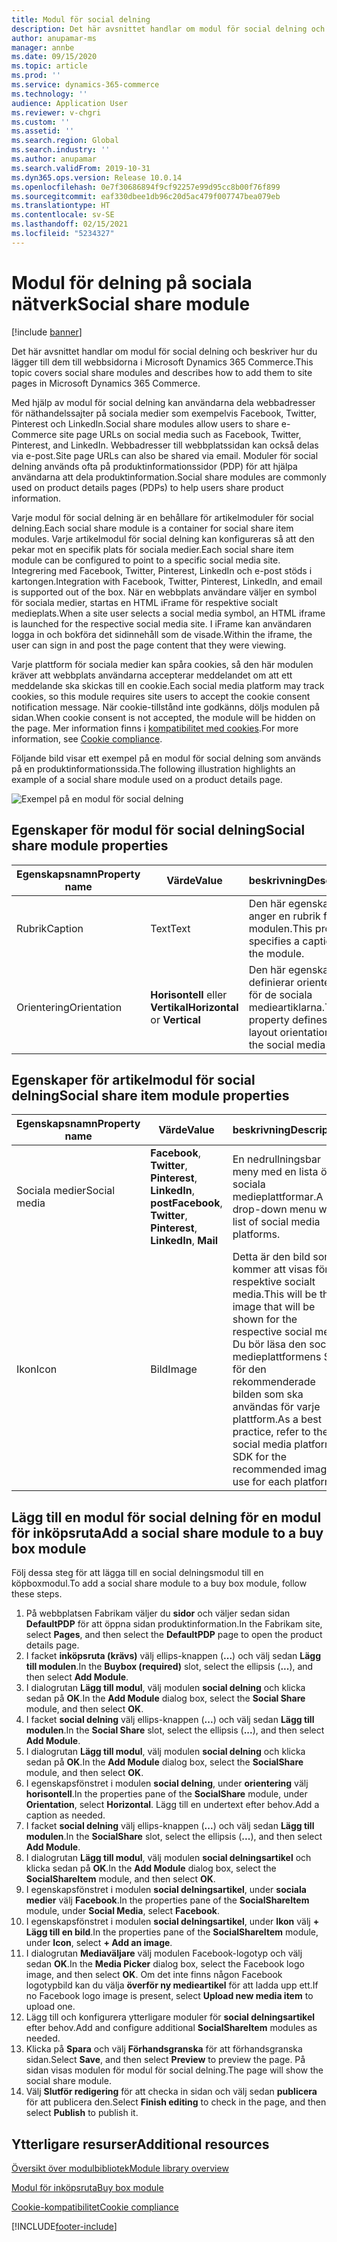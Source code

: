 ```yaml
---
title: Modul för social delning
description: Det här avsnittet handlar om modul för social delning och beskriver hur du lägger till dem till webbsidorna i Microsoft Dynamics 365 Commerce.
author: anupamar-ms
manager: annbe
ms.date: 09/15/2020
ms.topic: article
ms.prod: ''
ms.service: dynamics-365-commerce
ms.technology: ''
audience: Application User
ms.reviewer: v-chgri
ms.custom: ''
ms.assetid: ''
ms.search.region: Global
ms.search.industry: ''
ms.author: anupamar
ms.search.validFrom: 2019-10-31
ms.dyn365.ops.version: Release 10.0.14
ms.openlocfilehash: 0e7f30686894f9cf92257e99d95cc8b00f76f899
ms.sourcegitcommit: eaf330dbee1db96c20d5ac479f007747bea079eb
ms.translationtype: HT
ms.contentlocale: sv-SE
ms.lasthandoff: 02/15/2021
ms.locfileid: "5234327"
---
```

# <a name="social-share-module"></a><span data-ttu-id="f30b5-103">Modul för delning på sociala nätverk</span><span class="sxs-lookup"><span data-stu-id="f30b5-103">Social share module</span></span>

[!include [banner](includes/banner.md)]

<span data-ttu-id="f30b5-104">Det här avsnittet handlar om modul för social delning och beskriver hur du lägger till dem till webbsidorna i Microsoft Dynamics 365 Commerce.</span><span class="sxs-lookup"><span data-stu-id="f30b5-104">This topic covers social share modules and describes how to add them to site pages in Microsoft Dynamics 365 Commerce.</span></span>

<span data-ttu-id="f30b5-105">Med hjälp av modul för social delning kan användarna dela webbadresser för näthandelssajter på sociala medier som exempelvis Facebook, Twitter, Pinterest och LinkedIn.</span><span class="sxs-lookup"><span data-stu-id="f30b5-105">Social share modules allow users to share e-Commerce site page URLs on social media such as Facebook, Twitter, Pinterest, and LinkedIn.</span></span> <span data-ttu-id="f30b5-106">Webbadresser till webbplatssidan kan också delas via e-post.</span><span class="sxs-lookup"><span data-stu-id="f30b5-106">Site page URLs can also be shared via email.</span></span> <span data-ttu-id="f30b5-107">Moduler för social delning används ofta på produktinformationssidor (PDP) för att hjälpa användarna att dela produktinformation.</span><span class="sxs-lookup"><span data-stu-id="f30b5-107">Social share modules are commonly used on product details pages (PDPs) to help users share product information.</span></span>

<span data-ttu-id="f30b5-108">Varje modul för social delning är en behållare för artikelmoduler för social delning.</span><span class="sxs-lookup"><span data-stu-id="f30b5-108">Each social share module is a container for social share item modules.</span></span> <span data-ttu-id="f30b5-109">Varje artikelmodul för social delning kan konfigureras så att den pekar mot en specifik plats för sociala medier.</span><span class="sxs-lookup"><span data-stu-id="f30b5-109">Each social share item module can be configured to point to a specific social media site.</span></span> <span data-ttu-id="f30b5-110">Integrering med Facebook, Twitter, Pinterest, LinkedIn och e-post stöds i kartongen.</span><span class="sxs-lookup"><span data-stu-id="f30b5-110">Integration with Facebook, Twitter, Pinterest, LinkedIn, and email is supported out of the box.</span></span> <span data-ttu-id="f30b5-111">När en webbplats användare väljer en symbol för sociala medier, startas en HTML iFrame för respektive socialt medieplats.</span><span class="sxs-lookup"><span data-stu-id="f30b5-111">When a site user selects a social media symbol, an HTML iframe is launched for the respective social media site.</span></span> <span data-ttu-id="f30b5-112">I iFrame kan användaren logga in och bokföra det sidinnehåll som de visade.</span><span class="sxs-lookup"><span data-stu-id="f30b5-112">Within the iframe, the user can sign in and post the page content that they were viewing.</span></span>

<span data-ttu-id="f30b5-113">Varje plattform för sociala medier kan spåra cookies, så den här modulen kräver att webbplats användarna accepterar meddelandet om att ett meddelande ska skickas till en cookie.</span><span class="sxs-lookup"><span data-stu-id="f30b5-113">Each social media platform may track cookies, so this module requires site users to accept the cookie consent notification message.</span></span> <span data-ttu-id="f30b5-114">När cookie-tillstånd inte godkänns, döljs modulen på sidan.</span><span class="sxs-lookup"><span data-stu-id="f30b5-114">When cookie consent is not accepted, the module will be hidden on the page.</span></span> <span data-ttu-id="f30b5-115">Mer information finns i [kompatibilitet med cookies](cookie-compliance.md).</span><span class="sxs-lookup"><span data-stu-id="f30b5-115">For more information, see [Cookie compliance](cookie-compliance.md).</span></span>

<span data-ttu-id="f30b5-116">Följande bild visar ett exempel på en modul för social delning som används på en produktinformationssida.</span><span class="sxs-lookup"><span data-stu-id="f30b5-116">The following illustration highlights an example of a social share module used on a product details page.</span></span>

![Exempel på en modul för social delning](./media/ecommerce-socialshare.png)

## <a name="social-share-module-properties"></a><span data-ttu-id="f30b5-118">Egenskaper för modul för social delning</span><span class="sxs-lookup"><span data-stu-id="f30b5-118">Social share module properties</span></span>

| <span data-ttu-id="f30b5-119">Egenskapsnamn</span><span class="sxs-lookup"><span data-stu-id="f30b5-119">Property name</span></span>             | <span data-ttu-id="f30b5-120">Värde</span><span class="sxs-lookup"><span data-stu-id="f30b5-120">Value</span></span>                 | <span data-ttu-id="f30b5-121">beskrivning</span><span class="sxs-lookup"><span data-stu-id="f30b5-121">Description</span></span> |
|---------------------------|-----------------------|-------------|
| <span data-ttu-id="f30b5-122">Rubrik</span><span class="sxs-lookup"><span data-stu-id="f30b5-122">Caption</span></span>                  | <span data-ttu-id="f30b5-123">Text</span><span class="sxs-lookup"><span data-stu-id="f30b5-123">Text</span></span> | <span data-ttu-id="f30b5-124">Den här egenskapen anger en rubrik för modulen.</span><span class="sxs-lookup"><span data-stu-id="f30b5-124">This property specifies a caption for the module.</span></span> |
| <span data-ttu-id="f30b5-125">Orientering</span><span class="sxs-lookup"><span data-stu-id="f30b5-125">Orientation</span></span> | <span data-ttu-id="f30b5-126">**Horisontell** eller **Vertikal**</span><span class="sxs-lookup"><span data-stu-id="f30b5-126">**Horizontal** or **Vertical**</span></span>  | <span data-ttu-id="f30b5-127">Den här egenskapen definierar orienteringen för de sociala medieartiklarna.</span><span class="sxs-lookup"><span data-stu-id="f30b5-127">This property defines the layout orientation for the social media items.</span></span> |

## <a name="social-share-item-module-properties"></a><span data-ttu-id="f30b5-128">Egenskaper för artikelmodul för social delning</span><span class="sxs-lookup"><span data-stu-id="f30b5-128">Social share item module properties</span></span>
| <span data-ttu-id="f30b5-129">Egenskapsnamn</span><span class="sxs-lookup"><span data-stu-id="f30b5-129">Property name</span></span>             | <span data-ttu-id="f30b5-130">Värde</span><span class="sxs-lookup"><span data-stu-id="f30b5-130">Value</span></span>                 | <span data-ttu-id="f30b5-131">beskrivning</span><span class="sxs-lookup"><span data-stu-id="f30b5-131">Description</span></span> |
|---------------------------|-----------------------|-------------|
| <span data-ttu-id="f30b5-132">Sociala medier</span><span class="sxs-lookup"><span data-stu-id="f30b5-132">Social media</span></span>              | <span data-ttu-id="f30b5-133">**Facebook**, **Twitter**, **Pinterest**, **LinkedIn**, **post**</span><span class="sxs-lookup"><span data-stu-id="f30b5-133">**Facebook**, **Twitter**, **Pinterest**, **LinkedIn**, **Mail**</span></span> | <span data-ttu-id="f30b5-134">En nedrullningsbar meny med en lista över sociala medieplattformar.</span><span class="sxs-lookup"><span data-stu-id="f30b5-134">A drop-down menu with a list of social media platforms.</span></span> |
| <span data-ttu-id="f30b5-135">Ikon</span><span class="sxs-lookup"><span data-stu-id="f30b5-135">Icon</span></span> |<span data-ttu-id="f30b5-136">Bild</span><span class="sxs-lookup"><span data-stu-id="f30b5-136">Image</span></span>    | <span data-ttu-id="f30b5-137">Detta är den bild som kommer att visas för respektive socialt media.</span><span class="sxs-lookup"><span data-stu-id="f30b5-137">This will be the image that will be shown for the respective social media.</span></span> <span data-ttu-id="f30b5-138">Du bör läsa den sociala medieplattformens SDK för den rekommenderade bilden som ska användas för varje plattform.</span><span class="sxs-lookup"><span data-stu-id="f30b5-138">As a best practice, refer to the social media platform's SDK for the recommended image to use for each platform.</span></span> |

## <a name="add-a-social-share-module-to-a-buy-box-module"></a><span data-ttu-id="f30b5-139">Lägg till en modul för social delning för en modul för inköpsruta</span><span class="sxs-lookup"><span data-stu-id="f30b5-139">Add a social share module to a buy box module</span></span>

<span data-ttu-id="f30b5-140">Följ dessa steg för att lägga till en social delningsmodul till en köpboxmodul.</span><span class="sxs-lookup"><span data-stu-id="f30b5-140">To add a social share module to a buy box module, follow these steps.</span></span>

1. <span data-ttu-id="f30b5-141">På webbplatsen Fabrikam väljer du **sidor** och väljer sedan sidan **DefaultPDP** för att öppna sidan produktinformation.</span><span class="sxs-lookup"><span data-stu-id="f30b5-141">In the Fabrikam site, select **Pages**, and then select the **DefaultPDP** page to open the product details page.</span></span> 
1. <span data-ttu-id="f30b5-142">I facket **inköpsruta (krävs)** välj ellips-knappen (**...**) och välj sedan **Lägg till modulen**.</span><span class="sxs-lookup"><span data-stu-id="f30b5-142">In the **Buybox (required)** slot, select the ellipsis (**...**), and then select **Add Module**.</span></span>
1. <span data-ttu-id="f30b5-143">I dialogrutan **Lägg till modul**, välj modulen **social delning** och klicka sedan på **OK**.</span><span class="sxs-lookup"><span data-stu-id="f30b5-143">In the **Add Module** dialog box, select the **Social Share** module, and then select **OK**.</span></span>
1. <span data-ttu-id="f30b5-144">I facket **social delning** välj ellips-knappen (**...**) och välj sedan **Lägg till modulen**.</span><span class="sxs-lookup"><span data-stu-id="f30b5-144">In the **Social Share** slot, select the ellipsis (**...**), and then select **Add Module**.</span></span>
1. <span data-ttu-id="f30b5-145">I dialogrutan **Lägg till modul**, välj modulen **social delning** och klicka sedan på **OK**.</span><span class="sxs-lookup"><span data-stu-id="f30b5-145">In the **Add Module** dialog box, select the **SocialShare** module, and then select **OK**.</span></span>
1. <span data-ttu-id="f30b5-146">I egenskapsfönstret i modulen **social delning**, under **orientering** välj **horisontell**.</span><span class="sxs-lookup"><span data-stu-id="f30b5-146">In the properties pane of the **SocialShare** module, under **Orientation**, select **Horizontal**.</span></span> <span data-ttu-id="f30b5-147">Lägg till en undertext efter behov.</span><span class="sxs-lookup"><span data-stu-id="f30b5-147">Add a caption as needed.</span></span>
1. <span data-ttu-id="f30b5-148">I facket **social delning** välj ellips-knappen (**...**) och välj sedan **Lägg till modulen**.</span><span class="sxs-lookup"><span data-stu-id="f30b5-148">In the **SocialShare** slot, select the ellipsis (**...**), and then select **Add Module**.</span></span>
1. <span data-ttu-id="f30b5-149">I dialogrutan **Lägg till modul**, välj modulen **social delningsartikel** och klicka sedan på **OK**.</span><span class="sxs-lookup"><span data-stu-id="f30b5-149">In the **Add Module** dialog box, select the **SocialShareItem** module, and then select **OK**.</span></span>
1. <span data-ttu-id="f30b5-150">I egenskapsfönstret i modulen **social delningsartikel**, under **sociala medier** välj **Facebook**.</span><span class="sxs-lookup"><span data-stu-id="f30b5-150">In the properties pane of the **SocialShareItem** module, under **Social Media**, select **Facebook**.</span></span>
1. <span data-ttu-id="f30b5-151">I egenskapsfönstret i modulen **social delningsartikel**, under **Ikon** välj **+ Lägg till en bild**.</span><span class="sxs-lookup"><span data-stu-id="f30b5-151">In the properties pane of the **SocialShareItem** module, under **Icon**, select **+ Add an image**.</span></span>
1. <span data-ttu-id="f30b5-152">I dialogrutan **Mediaväljare** välj modulen Facebook-logotyp och välj sedan **OK**.</span><span class="sxs-lookup"><span data-stu-id="f30b5-152">In the **Media Picker** dialog box, select the Facebook logo image, and then select **OK**.</span></span> <span data-ttu-id="f30b5-153">Om det inte finns någon Facebook logotypbild kan du välja **överför ny medieartikel** för att ladda upp ett.</span><span class="sxs-lookup"><span data-stu-id="f30b5-153">If no Facebook logo image is present, select **Upload new media item** to upload one.</span></span>
1. <span data-ttu-id="f30b5-154">Lägg till och konfigurera ytterligare moduler för **social delningsartikel** efter behov.</span><span class="sxs-lookup"><span data-stu-id="f30b5-154">Add and configure additional **SocialShareItem** modules as needed.</span></span>
1. <span data-ttu-id="f30b5-155">Klicka på **Spara** och välj **Förhandsgranska** för att förhandsgranska sidan.</span><span class="sxs-lookup"><span data-stu-id="f30b5-155">Select **Save**, and then select **Preview** to preview the page.</span></span> <span data-ttu-id="f30b5-156">På sidan visas modulen för modul för social delning.</span><span class="sxs-lookup"><span data-stu-id="f30b5-156">The page will show the social share module.</span></span>
1. <span data-ttu-id="f30b5-157">Välj **Slutför redigering** för att checka in sidan och välj sedan **publicera** för att publicera den.</span><span class="sxs-lookup"><span data-stu-id="f30b5-157">Select **Finish editing** to check in the page, and then select **Publish** to publish it.</span></span>

## <a name="additional-resources"></a><span data-ttu-id="f30b5-158">Ytterligare resurser</span><span class="sxs-lookup"><span data-stu-id="f30b5-158">Additional resources</span></span>

[<span data-ttu-id="f30b5-159">Översikt över modulbibliotek</span><span class="sxs-lookup"><span data-stu-id="f30b5-159">Module library overview</span></span>](starter-kit-overview.md)

[<span data-ttu-id="f30b5-160">Modul för inköpsruta</span><span class="sxs-lookup"><span data-stu-id="f30b5-160">Buy box module</span></span>](add-buy-box.md)

[<span data-ttu-id="f30b5-161">Cookie-kompatibilitet</span><span class="sxs-lookup"><span data-stu-id="f30b5-161">Cookie compliance</span></span>](cookie-compliance.md)


[!INCLUDE[footer-include](../includes/footer-banner.md)]